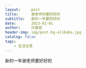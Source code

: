 ```yaml
---
layout:     post
title:      谢老师你要好好的
subtitle:   新的一年要好好的
date:       2023-01-01
author:     孙喜斌
header-img: img/post-bg-alibaba.jpg
catalog: false
tags:
    - 生活记录
---
```


新的一年谢老师要好好的
